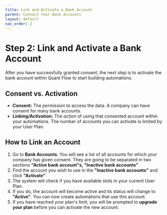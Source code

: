 ```yaml
---
title: Link and Activate a Bank Account
parent: Connect Your Bank Accounts
layout: default
nav_order: 2
---
```


# Step 2: Link and Activate a Bank Account

After you have successfully granted consent, the next step is to activate the bank account within Quant Flow to start building automations.

## Consent vs. Activation

*   **Consent:** The *permission* to access the data. A company can have consent for many bank accounts.
*   **Linking/Activation:** The *action* of using that consented account within your automations. The number of accounts you can activate is limited by your User Plan.

## How to Link an Account

1.  Go to **Bank Accounts**. You will see a list of all accounts for which your company has given consent. They are going to be separated in two sections **"Active bank account"s, "Inactive bank accounts"**
2.  Find the account you wish to use in the **"Inactive bank accounts"** and click **"Activate"**.
3.  The system will check if you have available slots in your current User Plan.
4.  If you do, the account will become active and its status will change to **"Active"**. You can now create automations that use this account.
5.  If you have reached your plan's limit, you will be prompted to **upgrade your plan** before you can activate the new account.